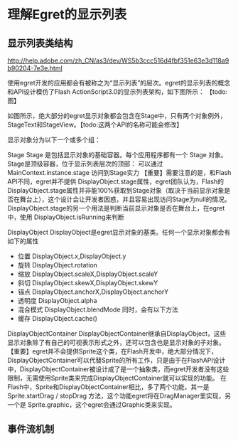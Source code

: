 理解Egret的显示列表
=================================
显示列表类结构
-----------------
http://help.adobe.com/zh_CN/as3/dev/WS5b3ccc516d4fbf351e63e3d118a9b90204-7e3e.html


使用egret开发的应用都会有被称之为“显示列表”的层次。egret的显示列表的概念和API设计模仿了Flash ActionScript3.0的显示列表架构，如下图所示：
【todo:图】

如图所示，绝大部分的egret显示对象都会包含在Stage中，只有两个对象例外，StageText和StageView。【todo:这两个API的名称可能会修改】


显示对象分为以下一个或多个组：

Stage
Stage 是包括显示对象的基础容器。每个应用程序都有一个 Stage 对象。Stage是顶级容器，位于显示列表层次的顶部：
可以通过 MainContext.instance.stage 访问到Stage实力
【重要】需要注意的是，和Flash API不同，egret并不提供 DisplayObject.stage属性，egret团队认为，Flash的DisplayObject.stage属性并非能100%获取到Stage对象（取决于当前显示对象是否在舞台上），这个设计会让开发者困惑，并且容易出现访问Stage为null的情况。DisplayObject.stage的另一个用法是判断当前显示对象是否在舞台上，在egret中，使用 DisplayObject.isRunning来判断

DisplayObject
DisplayObject是egret显示对象的基类。任何一个显示对象都会有如下的属性
* 位置 DisplayObject.x,DisplayObject.y
* 旋转 DisplayObject.rotation
* 缩放 DisplayObject.scaleX,DisplayObject.scaleY
* 斜切 DisplayObject.skewX,DisplayObject.skewY
* 锚点 DisplayObject.anchorX,DisplayObject.anchorY
* 透明度 DisplayObject.alpha
* 混合模式 DisplayObject.blendMode
同时，会有以下方法
* 缓存 DisplayObject.cache()

DisplayObjectContainer
DisplayObjectContainer继承自DisplayObject，这些显示对象除了有自己的可视表示形式之外，还可以包含也是显示对象的子对象。
【重要】egret并不会提供Sprite这个类，在Flash开发中，绝大部分情况下，DisplayObjectContainer可以代替Sprite的所有工作，只是由于在FlashAPI设计中，DisplayObjectContainer被设计成了是一个抽象类，而egret开发者没有这些限制，无需使用Sprite类来完成DisplayObjectContainer就可以实现的功能。
在Flash中，Sprite和DisplayObjectContainer相比，多了两个功能，其一是 Sprite.startDrag / stopDrag 方法，这个功能egret将在DragManager里实现，另一个是 Sprite.graphic，这个egret会通过Graphic类来实现。







事件流机制
-----------------
